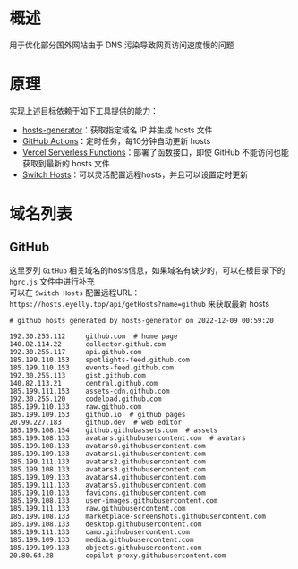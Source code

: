 
# 概述
用于优化部分国外网站由于 DNS 污染导致网页访问速度慢的问题
# 原理
实现上述目标依赖于如下工具提供的能力：
* [hosts-generator](https://github.com/eyelly-wu/hosts-generator)：获取指定域名 IP 并生成 hosts 文件
* [GitHub Actions](https://github.com/features/actions)：定时任务，每10分钟自动更新 hosts
* [Vercel Serverless Functions](https://vercel.com/docs/concepts/functions/serverless-functions)：部署了函数接口，即使 GitHub 不能访问也能获取到最新的 hosts 文件
* [Switch Hosts](https://swh.app/zh)：可以灵活配置远程hosts，并且可以设置定时更新

# 域名列表

## GitHub
这里罗列 `GitHub` 相关域名的hosts信息，如果域名有缺少的，可以在根目录下的 `hgrc.js` 文件中进行补充<br />可以在 `Switch Hosts` 配置远程URL：`https://hosts.eyelly.top/api/getHosts?name=github` 来获取最新 hosts
```text
# github hosts generated by hosts-generator on 2022-12-09 00:59:20

192.30.255.112     github.com  # home page
140.82.114.22      collector.github.com  
192.30.255.117     api.github.com  
185.199.110.153    spotlights-feed.github.com  
185.199.110.153    events-feed.github.com  
192.30.255.113     gist.github.com  
140.82.113.21      central.github.com  
185.199.111.153    assets-cdn.github.com  
192.30.255.120     codeload.github.com  
185.199.110.133    raw.github.com  
185.199.109.153    github.io  # github pages
20.99.227.183      github.dev  # web editor
185.199.108.154    github.githubassets.com  # assets
185.199.108.133    avatars.githubusercontent.com  # avatars
185.199.108.133    avatars0.githubusercontent.com  
185.199.109.133    avatars1.githubusercontent.com  
185.199.111.133    avatars2.githubusercontent.com  
185.199.108.133    avatars3.githubusercontent.com  
185.199.109.133    avatars4.githubusercontent.com  
185.199.111.133    avatars5.githubusercontent.com  
185.199.110.133    favicons.githubusercontent.com  
185.199.108.133    user-images.githubusercontent.com  
185.199.111.133    raw.githubusercontent.com  
185.199.108.133    marketplace-screenshots.githubusercontent.com  
185.199.108.133    desktop.githubusercontent.com  
185.199.111.133    camo.githubusercontent.com  
185.199.109.133    media.githubusercontent.com  
185.199.109.133    objects.githubusercontent.com  
20.80.64.28        copilot-proxy.githubusercontent.com  
```
